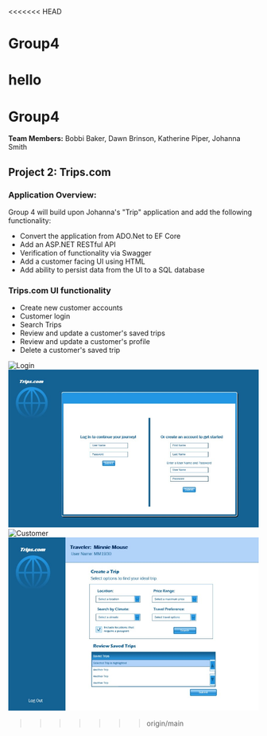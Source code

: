 <<<<<<< HEAD
# Group4
hello
=======
# Group4  
**Team Members:** Bobbi Baker, Dawn Brinson, Katherine Piper, Johanna Smith
## Project 2: Trips.com
### Application Overview:
Group 4 will build upon Johanna's "Trip" application and add the following functionality:
 - Convert the application from ADO.Net to EF Core
 - Add an ASP.NET RESTful API
 - Verification of functionality via Swagger
 - Add a customer facing UI using HTML  
 - Add ability to persist data from the UI to a SQL database

### Trips.com UI functionality
 - Create new customer accounts
 - Customer login
 - Search Trips
 - Review and update a customer's saved trips
 - Review and update a customer's profile
 - Delete a customer's saved trip

![Login]()![alt text](Login.jpg)
![Customer]()![alt text](Trips.jpg)



>>>>>>> origin/main
